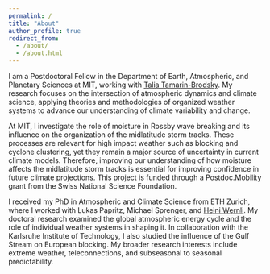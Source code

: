 ```yaml
---
permalink: /
title: "About"
author_profile: true
redirect_from: 
  - /about/
  - /about.html
---
```


I am a Postdoctoral Fellow in the Department of Earth, Atmospheric, and Planetary Sciences at MIT, working with [Talia Tamarin-Brodsky](https://taliatamarin.wixsite.com/taliatamarin). My research focuses on the intersection of atmospheric dynamics and climate science, applying theories and methodologies of organized weather systems to advance our understanding of climate variability and change. 

At MIT, I investigate the role of moisture in Rossby wave breaking and its influence on the organization of the midlatitude storm tracks. These processes are relevant for high impact weather such as blocking and cyclone clustering, yet they remain a major source of uncertainty in current climate models. Therefore, improving our understanding of how moisture affects the midlatitude storm tracks is essential for improving confidence in future climate projections. This project is funded through a Postdoc.Mobility grant from the Swiss National Science Foundation. 

I received my PhD in Atmospheric and Climate Science from ETH Zurich, where I worked with Lukas Papritz, Michael Sprenger, and [Heini Wernli](https://iac.ethz.ch/group/atmospheric-dynamics.html). My doctoral research examined the global atmospheric energy cycle and the role of individual weather systems in shaping it. In collaboration with the Karlsruhe Institute of Technology, I also studied the influence of the Gulf Stream on European blocking. My broader research interests include extreme weather, teleconnections, and subseasonal to seasonal predictability.


